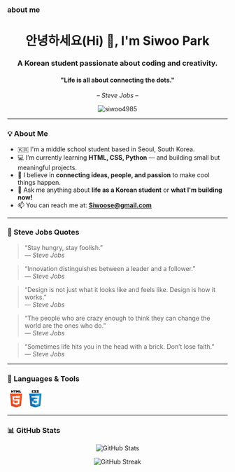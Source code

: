 ### about me

<h1 align="center">안녕하세요(Hi) 👋, I'm Siwoo Park</h1>
<h3 align="center">A Korean student passionate about coding and creativity.</h3>
<h4 align="center">"Life is all about connecting the dots."</h4>
<p align="center"><em>– Steve Jobs –</em></p>

<p align="center">
  <img src="https://komarev.com/ghpvc/?username=siwoo4985&label=Profile%20views&color=0e75b6&style=flat" alt="siwoo4985" />
</p>

---

### 💡 About Me

- 🇰🇷 I'm a middle school student based in Seoul, South Korea.  
- 💻 I’m currently learning **HTML, CSS, Python** — and building small but meaningful projects.  
- 🎯 I believe in **connecting ideas, people, and passion** to make cool things happen.  
- 💬 Ask me anything about **life as a Korean student** or **what I'm building now!**  
- 📫 You can reach me at: **Siwoose@gmail.com**

---

### 💬 Steve Jobs Quotes

> “Stay hungry, stay foolish.”  
> — *Steve Jobs*

> “Innovation distinguishes between a leader and a follower.”  
> — *Steve Jobs*

> “Design is not just what it looks like and feels like. Design is how it works.”  
> — *Steve Jobs*

> “The people who are crazy enough to think they can change the world are the ones who do.”  
> — *Steve Jobs*

> “Sometimes life hits you in the head with a brick. Don’t lose faith.”  
> — *Steve Jobs*

---

### 🚀 Languages & Tools

<p align="left">
  <a href="https://www.w3.org/html/" target="_blank"><img src="https://raw.githubusercontent.com/devicons/devicon/master/icons/html5/html5-original-wordmark.svg" width="40" height="40" alt="HTML5"/></a>
  <a href="https://www.w3schools.com/css/" target="_blank"><img src="https://raw.githubusercontent.com/devicons/devicon/master/icons/css3/css3-original-wordmark.svg" width="40" height="40" alt="CSS3"/></a>
</p>

---

### 📊 GitHub Stats

<p align="center">
  <img src="https://github-readme-stats.vercel.app/api?username=siwoo4985&show_icons=true&locale=en" alt="GitHub Stats" />
</p>

<p align="center">
  <img src="https://github-readme-streak-stats.herokuapp.com/?user=siwoo4985" alt="GitHub Streak" />
</p>
